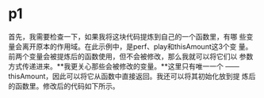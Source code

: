 # p1

首先，我需要检查一下，如果我将这块代码提炼到自己的一个函数里，有哪 些变量会离开原本的作用域。在此示例中，是perf、play和thisAmount这3个变 量。前两个变量会被提炼后的函数使用，但不会被修改，那么我就可以将它们以 参数方式传递进来。**我更关心那些会被修改的变量。**这里只有唯一一个 ——thisAmount，因此可以将它从函数中直接返回。我还可以将其初始化放到提 炼后的函数里。修改后的代码如下所示。